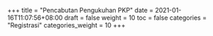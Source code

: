 +++
title = "Pencabutan Pengukuhan PKP"
date = 2021-01-16T11:07:56+08:00
draft = false
weight = 10
toc = false
categories = "Registrasi"
categories_weight = 10
+++